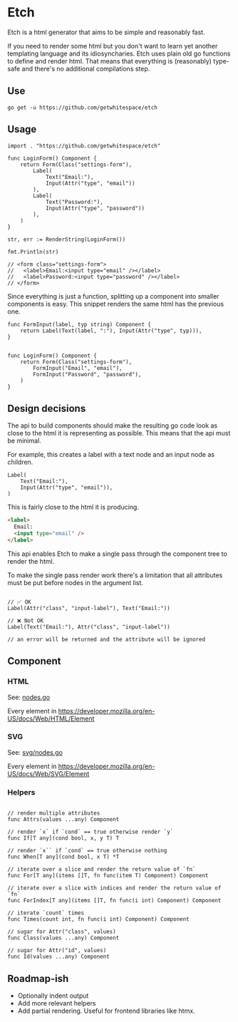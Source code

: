 # Etch

Etch is a html generator that aims to be simple and reasonably fast.

If you need to render some html but you don't want to learn yet another
templating language and its idiosyncharies. Etch uses plain old go functions
to define and render html. That means that everything is (reasonably) type-safe
and there's no additional compilations step.

## Use

```shell
go get -u https://github.com/getwhitespace/etch
```

## Usage

```golang
import . "https://github.com/getwhitespace/etch"

func LoginForm() Component {
    return Form(Class("settings-form"),
        Label(
            Text("Email:"),
            Input(Attr("type", "email"))
        ),
        Label(
            Text("Password:"),
            Input(Attr("type", "password"))
        ),
    )
}

str, err := RenderString(LoginForm())

fmt.Println(str)

// <form class="settings-form">
//   <label>Email:<input type="email" /></label>
//   <label>Password:<input type="password" /></label>
// </form>
```

Since everything is just a function, splitting up a component into smaller components is easy. This snippet renders the same html has the previous one.

```golang
func FormInput(label, typ string) Component {
    return Label(Text(label, ":"), Input(Attr("type", typ))),
}


func LoginForm() Component {
    return Form(Class("settings-form"),
        FormInput("Email", "email"),
        FormInput("Password", "password"),
    )
}

```

## Design decisions

The api to build components should make the resulting go code look as close to the html it is representing as possible. This means that the api must be minimal.

For example, this creates a label with a text node and an input node as children.

```golang
Label(
    Text("Email:"),
    Input(Attr("type", "email")),
)

```

This is fairly close to the html it is producing.

```html
<label>
  Email:
  <input type="email" />
</label>
```

This api enables Etch to make a single pass through the component tree to render the html.

To make the single pass render work there's a limitation that all attributes must be put before nodes in the argument list.

```golang

// ✅ OK
Label(Attr("class", "input-label"), Text("Email:"))

// ❌ Not OK
Label(Text("Email:"), Attr("class", "input-label"))

// an error will be returned and the attribute will be ignored
```

## Component

### HTML

See: [nodes.go](nodes.go)

Every element in https://developer.mozilla.org/en-US/docs/Web/HTML/Element

### SVG

See: [svg/nodes.go](svg/nodes.go)

Every element in https://developer.mozilla.org/en-US/docs/Web/SVG/Element

### Helpers

```golang

// render multiple attributes
func Attrs(values ...any) Component

// render `x` if `cond` == true otherwise render `y`
func If[T any](cond bool, x, y T) T

// render `x`` if `cond` == true otherwise nothing
func When[T any](cond bool, x T) *T

// iterate over a slice and render the return value of `fn`
func For[T any](items []T, fn func(item T) Component) Component

// iterate over a slice with indices and render the return value of `fn`
func ForIndex[T any](items []T, fn func(i int) Component) Component

// iterate `count` times
func Times(count int, fn func(i int) Component) Component

// sugar for Attr("class", values)
func Class(values ...any) Component

// sugar for Attr("id", values)
func Id(values ...any) Component

```

## Roadmap-ish

- Optionally indent output
- Add more relevant helpers
- Add partial rendering. Useful for frontend libraries like htmx.
